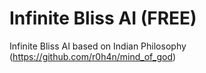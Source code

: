 # Infinite Bliss AI (FREE)
Infinite Bliss AI based on Indian Philosophy (https://github.com/r0h4n/mind_of_god)
